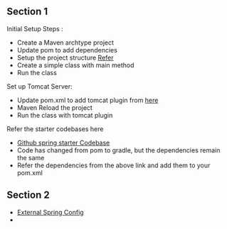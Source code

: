 ## Section 1
Initial Setup Steps :
- Create a Maven archtype project
- Update pom to add dependencies 
- Setup the project structure [Refer](https://stackoverflow.com/questions/10654120/error-could-not-find-or-load-main-class-in-intellij-ide)
- Create a simple class with main method
- Run the class

Set up Tomcat Server:
- Update pom.xml to add tomcat plugin from [here](https://mvnrepository.com/artifact/org.apache.tomcat.embed/tomcat-embed-core/8.5.37)
- Maven Reload the project 
- Run the class with tomcat plugin

Refer the starter codebases here 
- [Github spring starter Codebase](https://github.com/spring-projects/spring-boot/blob/main/spring-boot-project/spring-boot-starters/spring-boot-starter-tomcat/build.gradle)
- Code has changed from pom to gradle, but the dependencies remain the same
- Refer the dependencies from the above link and add them to your pom.xml

## Section 2

- [External Spring Config](https://docs.spring.io/spring-boot/reference/features/external-config.html)
- 